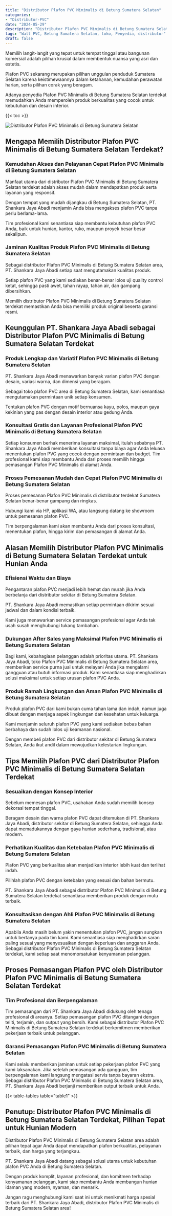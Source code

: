```yaml
---
title: "Distributor Plafon PVC Minimalis di Betung Sumatera Selatan"
categories: 
- "Distributor-PVC"
date: "2024-05-29"
description: "Distributor Plafon PVC Minimalis di Betung Sumatera Selatan bagi hunian, perkantoran, dan toko. Material unggulan, variasi motif, variasi warna modern, beserta layanan pemasangan ditangani oleh teknisi profesional dan kepastian resmi!|Layanan penyediaan Plafon PVC Minimalis di Betung Sumatera Selatan bagi kebutuhan tempat tinggal, office, maupun toko, dengan material unggulan dan penempatan oleh tim ahli dan garansi resmi.|Pilihan Plafon PVC Minimalis di Betung Sumatera Selatan yang terbukti bagi rumah, office, serta ritel, bersama produk terbaik dan penempatan dikerjakan oleh tenaga ahli berpengalaman dan jaminan resmi.|Penjualan Plafon PVC Minimalis di Betung Sumatera Selatan untuk tempat tinggal, office, serta gerai, beserta produk terbaik dan pemasangan dikerjakan oleh teknisi profesional, disertai beserta garansi resmi.}"
tags: "Wall PVC, Betung Sumatera Selatan, toko, Penyedia, distributor"
draft: false
---
```


Memilih langit-langit yang tepat untuk tempat tinggal atau bangunan komersial adalah pilihan krusial dalam membentuk nuansa yang asri dan estetis.

Plafon PVC sekarang merupakan pilihan unggulan penduduk Sumatera Selatan karena keistimewaannya dalam ketahanan, kemudahan perawatan harian, serta pilihan corak yang beragam.

Adanya penyedia Plafon PVC Minimalis di Betung Sumatera Selatan terdekat memudahkan Anda memperoleh produk berkualitas yang cocok untuk kebutuhan dan desain interior.

{{< toc >}}

![Distributor Plafon PVC Minimalis di Betung Sumatera Selatan](/images/Distributor-PVC/Distributor-Plafon-PVC-Minimalis-di-Betung-Sumatera-Selatan.png)


## Mengapa Memilih Distributor Plafon PVC Minimalis di Betung Sumatera Selatan Terdekat?

### Kemudahan Akses dan Pelayanan Cepat Plafon PVC Minimalis di Betung Sumatera Selatan

Manfaat utama dari distributor Plafon PVC Minimalis di Betung Sumatera Selatan terdekat adalah akses mudah dalam mendapatkan produk serta layanan yang responsif.

Dengan tempat yang mudah dijangkau di Betung Sumatera Selatan, PT. Shankara Jaya Abadi menjamin Anda bisa mengakses plafon PVC tanpa perlu berlama-lama.

Tim profesional kami senantiasa siap membantu kebutuhan plafon PVC Anda, baik untuk hunian, kantor, ruko, maupun proyek besar besar sekalipun.

### Jaminan Kualitas Produk Plafon PVC Minimalis di Betung Sumatera Selatan

Sebagai distributor Plafon PVC Minimalis di Betung Sumatera Selatan area, PT. Shankara Jaya Abadi setiap saat mengutamakan kualitas produk.

Setiap plafon PVC yang kami sediakan benar-benar lolos uji quality control ketat, sehingga pasti awet, tahan rayap, tahan air, dan gampang dibersihkan.

Memilih distributor Plafon PVC Minimalis di Betung Sumatera Selatan terdekat memastikan Anda bisa memiliki produk original beserta garansi resmi.

## Keunggulan PT. Shankara Jaya Abadi sebagai Distributor Plafon PVC Minimalis di Betung Sumatera Selatan Terdekat

### Produk Lengkap dan Variatif Plafon PVC Minimalis di Betung Sumatera Selatan

PT. Shankara Jaya Abadi menawarkan banyak varian plafon PVC dengan desain, variasi warna, dan dimensi yang beragam.

Sebagai toko plafon PVC area di Betung Sumatera Selatan, kami senantiasa mengutamakan permintaan unik setiap konsumen.

Tentukan plafon PVC dengan motif bernuansa kayu, polos, maupun gaya kekinian yang pas dengan desain interior atau gedung Anda.

### Konsultasi Gratis dan Layanan Profesional Plafon PVC Minimalis di Betung Sumatera Selatan

Setiap konsumen berhak menerima layanan maksimal, itulah sebabnya PT. Shankara Jaya Abadi memberikan konsultasi tanpa biaya agar Anda leluasa menentukan plafon PVC yang cocok dengan permintaan dan budget. Tim profesional kami siap membantu Anda dari proses memilih hingga pemasangan Plafon PVC Minimalis di alamat Anda.

### Proses Pemesanan Mudah dan Cepat Plafon PVC Minimalis di Betung Sumatera Selatan

Proses pemesanan Plafon PVC Minimalis di distributor terdekat Sumatera Selatan benar-benar gampang dan ringkas.

Hubungi kami via HP, aplikasi WA, atau langsung datang ke showroom untuk pemesanan plafon PVC.

Tim berpengalaman kami akan membantu Anda dari proses konsultasi, menentukan plafon, hingga kirim dan pemasangan di alamat Anda.

## Alasan Memilih Distributor Plafon PVC Minimalis di Betung Sumatera Selatan Terdekat untuk Hunian Anda

### Efisiensi Waktu dan Biaya

Pengantaran plafon PVC menjadi lebih hemat dan murah jika Anda berbelanja dari distributor sekitar di Betung Sumatera Selatan.

PT. Shankara Jaya Abadi memastikan setiap permintaan dikirim sesuai jadwal dan dalam kondisi terbaik.

Kami juga menawarkan service pemasangan profesional agar Anda tak usah susah menghubungi tukang tambahan.

### Dukungan After Sales yang Maksimal Plafon PVC Minimalis di Betung Sumatera Selatan

Bagi kami, kebahagiaan pelanggan adalah prioritas utama. PT. Shankara Jaya Abadi, toko Plafon PVC Minimalis di Betung Sumatera Selatan area, memberikan service purna jual untuk melayani Anda jika mengalami gangguan atau butuh informasi produk. Kami senantiasa siap menghadirkan solusi maksimal untuk setiap urusan plafon PVC Anda.

### Produk Ramah Lingkungan dan Aman Plafon PVC Minimalis di Betung Sumatera Selatan

Produk plafon PVC dari kami bukan cuma tahan lama dan indah, namun juga dibuat dengan menjaga aspek lingkungan dan kesehatan untuk keluarga.

Kami menjamin seluruh plafon PVC yang kami sediakan bebas bahan berbahaya dan sudah lolos uji keamanan nasional.

Dengan membeli plafon PVC dari distributor sekitar di Betung Sumatera Selatan, Anda ikut andil dalam mewujudkan kelestarian lingkungan.

## Tips Memilih Plafon PVC dari Distributor Plafon PVC Minimalis di Betung Sumatera Selatan Terdekat

### Sesuaikan dengan Konsep Interior

Sebelum memesan plafon PVC, usahakan Anda sudah memilih konsep dekorasi tempat tinggal.

Beragam desain dan warna plafon PVC dapat ditemukan di PT. Shankara Jaya Abadi, distributor sekitar di Betung Sumatera Selatan, sehingga Anda dapat memadukannya dengan gaya hunian sederhana, tradisional, atau modern.

### Perhatikan Kualitas dan Ketebalan Plafon PVC Minimalis di Betung Sumatera Selatan

Plafon PVC yang berkualitas akan menjadikan interior lebih kuat dan terlihat indah.

Pilihlah plafon PVC dengan ketebalan yang sesuai dan bahan bermutu.

PT. Shankara Jaya Abadi sebagai distributor Plafon PVC Minimalis di Betung Sumatera Selatan terdekat senantiasa memberikan produk dengan mutu terbaik.

### Konsultasikan dengan Ahli Plafon PVC Minimalis di Betung Sumatera Selatan

Apabila Anda masih belum yakin menentukan plafon PVC, jangan sungkan untuk bertanya pada tim kami. Kami senantiasa siap menghadirkan saran paling sesuai yang menyesuaikan dengan keperluan dan anggaran Anda. Sebagai distributor Plafon PVC Minimalis di Betung Sumatera Selatan terdekat, kami setiap saat menomorsatukan kenyamanan pelanggan.

## Proses Pemasangan Plafon PVC oleh Distributor Plafon PVC Minimalis di Betung Sumatera Selatan Terdekat

### Tim Profesional dan Berpengalaman

Tim pemasangan dari PT. Shankara Jaya Abadi didukung oleh tenaga profesional di areanya. Setiap pemasangan plafon PVC ditangani dengan teliti, terjamin, dan output yang bersih. Kami sebagai distributor Plafon PVC Minimalis di Betung Sumatera Selatan terdekat berkomitmen memberikan pekerjaan terbaik untuk pelanggan.

### Garansi Pemasangan Plafon PVC Minimalis di Betung Sumatera Selatan

Kami selalu memberikan jaminan untuk setiap pekerjaan plafon PVC yang kami laksanakan. Jika setelah pemasangan ada gangguan, tim berpengalaman kami langsung mengatasi servis tanpa bayaran ekstra. Sebagai distributor Plafon PVC Minimalis di Betung Sumatera Selatan area, PT. Shankara Jaya Abadi berjanji memberikan output terbaik untuk Anda.

{{< table-tables table="table1" >}}

## Penutup: Distributor Plafon PVC Minimalis di Betung Sumatera Selatan Terdekat, Pilihan Tepat untuk Hunian Modern

Distributor Plafon PVC Minimalis di Betung Sumatera Selatan area adalah pilihan tepat agar Anda dapat mendapatkan plafon berkualitas, pelayanan terbaik, dan harga yang terjangkau.

PT. Shankara Jaya Abadi datang sebagai solusi utama untuk kebutuhan plafon PVC Anda di Betung Sumatera Selatan.

Dengan produk komplit, layanan profesional, dan komitmen terhadap kenyamanan pelanggan, kami siap membantu Anda membangun hunian idaman yang modern, nyaman, dan menarik.

Jangan ragu menghubungi kami saat ini untuk menikmati harga spesial terbaik dari PT. Shankara Jaya Abadi, distributor Plafon PVC Minimalis di Betung Sumatera Selatan area!